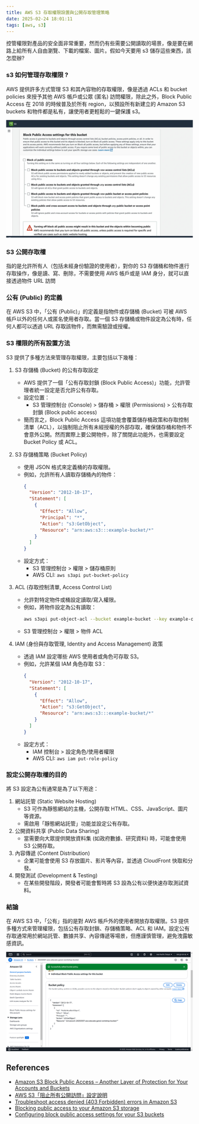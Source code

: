 ```yaml
---
title: AWS S3 存取權限設置與公開存取管理策略
date: 2025-02-24 18:01:11
tags: [aws, s3]
---
```



控管權限對產品的安全面非常重要，然而仍有些需要公開讀取的場景，像是要在網路上給所有人自由瀏覽、下載的檔案、圖片。假如今天要用 s3 儲存這些東西，該怎麼辦?

### s3 如何管理存取權限 ?
AWS 提供許多方式管理 S3 和其內容物的存取權限，像是透過 ACLs 和 bucket policies 來授予其他 AWS 帳戶或公眾 (匿名) 訪問權限，除此之外，Block Public Access 在 2018 的時候普及於所有 region，以預設所有新建立的 Amazon S3 buckets 和物件都是私有，讓使用者更輕鬆的一鍵保護 s3。

![alt text](images/AWS/s3/img5.png)

### S3  公開存取權 
指的是允許所有人（包括未經身份驗證的使用者），對你的 S3 存儲桶和物件進行存取操作，像是讀、寫、刪除，不需要使用 AWS 帳戶或是 IAM 身分，就可以直接透過物件 URL 訪問

### 公有 (Public) 的定義
在 AWS S3 中，「公有 (Public)」的定義是指物件或存儲桶 (Bucket) 可被 AWS 帳戶以外的任何人或匿名使用者存取。當一個 S3 存儲桶或物件設定為公有時，任何人都可以透過 URL 存取該物件，而無需驗證或授權。

### S3 權限的所有設置方法
S3 提供了多種方法來管理存取權限，主要包括以下幾種：

1. S3 存儲桶 (Bucket) 的公有存取設定
   - AWS 提供了一個「公有存取封鎖 (Block Public Access)」功能，允許管理者統一設定是否允許公有存取。
   - 設定位置：
     - S3 管理控制台 (Console) > 儲存桶 > 權限 (Permissions) > 公有存取封鎖 (Block public access)
   - 簡而言之，Block Public Access 這項功能會覆蓋儲存桶政策和存取控制清單（ACL），以強制阻止所有未經授權的外部存取，確保儲存桶和物件不會意外公開。然而實際上要公開物件，除了關閉此功能外，也需要設定 Bucket Policy 或 ACL。

2. S3 存儲桶策略 (Bucket Policy)
   - 使用 JSON 格式來定義桶的存取權限。
   - 例如，允許所有人讀取存儲桶內的物件：
     ```json
     {
       "Version": "2012-10-17",
       "Statement": [
         {
           "Effect": "Allow",
           "Principal": "*",
           "Action": "s3:GetObject",
           "Resource": "arn:aws:s3:::example-bucket/*"
         }
       ]
     }
     ```
   - 設定方式：
     - S3 管理控制台 > 權限 > 儲存桶原則
     - AWS CLI: `aws s3api put-bucket-policy`

3. ACL (存取控制清單, Access Control List)
   - 允許對特定物件或桶設定讀取/寫入權限。
   - 例如，將物件設定為公有讀取：
     ```bash
     aws s3api put-object-acl --bucket example-bucket --key example-object --acl public-read
     ```
   - S3 管理控制台 > 權限 > 物件 ACL

4. IAM (身份與存取管理, Identity and Access Management) 政策
   - 透過 IAM 設定哪些 AWS 使用者或角色可存取 S3。
   - 例如，允許某個 IAM 角色存取 S3：
     ```json
     {
       "Version": "2012-10-17",
       "Statement": [
         {
           "Effect": "Allow",
           "Action": "s3:GetObject",
           "Resource": "arn:aws:s3:::example-bucket/*"
         }
       ]
     }
     ```
   - 設定方式：
     - IAM 控制台 > 設定角色/使用者權限
     - AWS CLI: `aws iam put-role-policy`

### 設定公開存取權的目的
將 S3 設定為公有通常是為了以下用途：

1. 網站託管 (Static Website Hosting)
   - S3 可作為靜態網站的主機，公開存取 HTML、CSS、JavaScript、圖片等資源。
   - 需啟用「靜態網站託管」功能並設定公有存取。
2. 公開資料共享 (Public Data Sharing)
   - 當需要向大眾提供開放資料集 (如政府數據、研究資料) 時，可能會使用 S3 公開存取。
3. 內容傳遞 (Content Distribution)
   - 企業可能會使用 S3 存放圖片、影片等內容，並透過 CloudFront 快取和分發。
4. 開發測試 (Development & Testing)
   - 在某些開發階段，開發者可能會暫時將 S3 設為公有以便快速存取測試資料。

### 結論
在 AWS S3 中，「公有」指的是對 AWS 帳戶外的使用者開放存取權限。S3 提供多種方式來管理權限，包括公有存取封鎖、存儲桶策略、ACL 和 IAM。設定公有存取通常用於網站託管、數據共享、內容傳遞等場景，但應謹慎管理，避免洩露敏感資訊。


![alt text](images/AWS/s3/img6.png)


## References
- [Amazon S3 Block Public Access – Another Layer of Protection for Your Accounts and Buckets](https://aws.amazon.com/tw/blogs/aws/amazon-s3-block-public-access-another-layer-of-protection-for-your-accounts-and-buckets/)
- [AWS S3「阻止所有公開訪問」設定說明](https://realnewbie.com/coding/basic-concent/aws-s3-block-all-public-access-settings/)
- [Troubleshoot access denied (403 Forbidden) errors in Amazon S3](https://docs.aws.amazon.com/AmazonS3/latest/userguide/troubleshoot-403-errors.html)
- [Blocking public access to your Amazon S3 storage](https://docs.aws.amazon.com/AmazonS3/latest/userguide/access-control-block-public-access.html#access-control-block-public-access-policy-status)
- [Configuring block public access settings for your S3 buckets](https://docs.aws.amazon.com/AmazonS3/latest/userguide/configuring-block-public-access-bucket.html)
